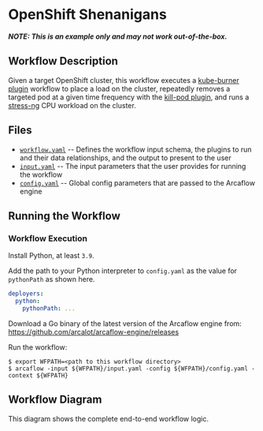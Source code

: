 # OpenShift Shenanigans

***NOTE: This is an example only and may not work out-of-the-box.***

## Workflow Description

Given a target OpenShift cluster, this workflow executes a [kube-burner plugin](https://github.com/redhat-performance/arcaflow-plugin-kube-burner) workflow to place a load on the cluster, repeatedly removes a targeted pod at a given time frequency with the [kill-pod plugin](https://github.com/krkn-chaos/arcaflow-plugin-kill-pod), and runs a [stress-ng](https://github.com/ColinIanKing/stress-ng) CPU workload on the cluster.


## Files

- [`workflow.yaml`](workflow.yaml) -- Defines the workflow input schema, the plugins to run
  and their data relationships, and the output to present to the user
- [`input.yaml`](input-example.yaml) -- The input parameters that the user provides for running
  the workflow
- [`config.yaml`](config.yaml) -- Global config parameters that are passed to the Arcaflow
  engine
                     
## Running the Workflow

### Workflow Execution

Install Python, at least `3.9`.

Add the path to your Python interpreter to `config.yaml` as the value for `pythonPath` as shown here.

```yaml
deployers:
  python:
    pythonPath: ...
```

Download a Go binary of the latest version of the Arcaflow engine from: https://github.com/arcalot/arcaflow-engine/releases
 
Run the workflow:
```
$ export WFPATH=<path to this workflow directory>
$ arcaflow -input ${WFPATH}/input.yaml -config ${WFPATH}/config.yaml -context ${WFPATH}
```

## Workflow Diagram
This diagram shows the complete end-to-end workflow logic.